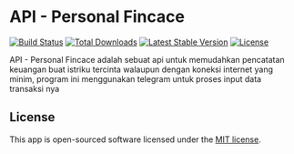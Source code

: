 # API - Personal Fincace

[![Build Status](https://travis-ci.org/laravel/lumen-framework.svg)](https://travis-ci.org/laravel/lumen-framework)
[![Total Downloads](https://img.shields.io/packagist/dt/laravel/framework)](https://packagist.org/packages/laravel/lumen-framework)
[![Latest Stable Version](https://img.shields.io/packagist/v/laravel/framework)](https://packagist.org/packages/laravel/lumen-framework)
[![License](https://img.shields.io/packagist/l/laravel/framework)](https://packagist.org/packages/laravel/lumen-framework)

API - Personal Fincace adalah sebuat api untuk memudahkan pencatatan keuangan buat istriku tercinta walaupun dengan koneksi internet yang minim, program ini menggunakan telegram untuk proses input data transaksi nya 

## License

This app is open-sourced software licensed under the [MIT license](https://opensource.org/licenses/MIT).
